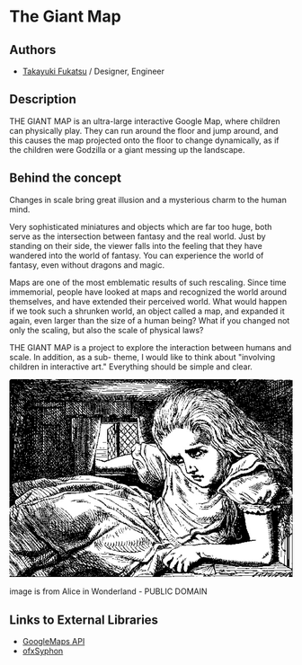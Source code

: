 # The Giant Map


## Authors
- [Takayuki Fukatsu](https://github.com/fladdict) / Designer, Engineer 

## Description
THE GIANT MAP is an ultra-large interactive Google Map, where children can physically play.
They can run around the floor and jump around, and this causes the map projected onto the floor to change dynamically, as if the children were Godzilla or a giant messing up the landscape.


## Behind the concept



Changes in scale bring great illusion and a mysterious charm to the human mind.

Very sophisticated miniatures and objects which are far too huge, both serve as the intersection between fantasy and the real world.
Just by standing on their side, the viewer falls into the feeling that they have wandered into the world of fantasy. You can experience the world of fantasy, even without dragons and magic.

Maps are one of the most emblematic results of such rescaling.
Since time immemorial, people have looked at maps and recognized the world around themselves, and have extended their perceived world.
What would happen if we took such a shrunken world, an object called a map, and expanded it again, even larger than the size of a human being?
What if you changed not only the scaling, but also the scale of physical laws?


THE GIANT MAP is a project to explore the interaction between humans and scale.
In addition, as a sub- theme, I would like to think about "involving children in interactive art." Everything should be simple and clear. 

![Alice in Wonderland](project_images/public_commons/alice_in_wonder_land.jpeg?raw=true "Alice in Wonderland")

image is from Alice in Wonderland - PUBLIC DOMAIN



## Links to External Libraries
- [GoogleMaps API](https://developers.google.com/maps/documentation/javascript/ "Google Maps API")
- [ofxSyphon](https://github.com/astellato/ofxSyphon)
